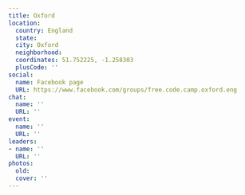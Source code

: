 ```yaml
---
title: Oxford
location:
  country: England
  state: 
  city: Oxford
  neighborhood: 
  coordinates: 51.752225, -1.258303
  plusCode: ''
social:
  name: Facebook page
  URL: https://www.facebook.com/groups/free.code.camp.oxford.eng
chat:
  name: ''
  URL: ''
event:
  name: ''
  URL: ''
leaders:
- name: ''
  URL: ''
photos:
  old: 
  cover: ''
---
```

